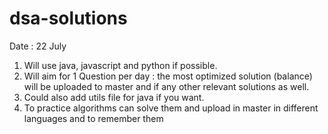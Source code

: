 # dsa-solutions

Date : 22 July

1. Will use java, javascript and python if possible.
2. Will aim for 1 Question per  day : the most optimized solution (balance) will be uploaded to master and if any other
   relevant solutions as well. 
3. Could also add utils file for java if you want.
4. To practice algorithms can solve them and upload in master in different languages and to remember them

